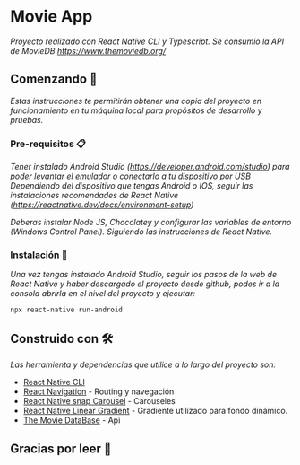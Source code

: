 # Movie App

_Proyecto realizado con React Native CLI y Typescript. Se consumio la API de MovieDB https://www.themoviedb.org/_

## Comenzando 🚀

_Estas instrucciones te permitirán obtener una copia del proyecto en funcionamiento en tu máquina local para propósitos de desarrollo y pruebas._


### Pre-requisitos 📋

_Tener instalado Android Studio (https://developer.android.com/studio) para poder levantar el emulador o conectarlo a tu dispositivo por USB_
_Dependiendo del dispositivo que tengas Android o IOS, seguir las instalaciones recomendades de React Native (https://reactnative.dev/docs/environment-setup)_

_Deberas instalar Node JS, Chocolatey y configurar las variables de entorno (Windows Control Panel). Siguiendo las instrucciones de React Native._


### Instalación 🔧

_Una vez tengas instalado Android Studio, seguir los pasos de la web de React Native y haber descargado el proyecto desde github, podes ir a la consola abrirla en el nivel del proyecto y ejecutar:_


```
npx react-native run-android
```


## Construido con 🛠️

_Las herramienta y dependencias que utilice a lo largo del proyecto son:_

* [React Native CLI](https://reactnative.dev/docs/getting-started)
* [React Navigation](https://reactnavigation.org/) - Routing y navegación
* [React Native snap Carousel](https://www.npmjs.com/package/react-native-snap-carousel) - Carouseles
* [React Native Linear Gradient](https://github.com/react-native-linear-gradient/react-native-linear-gradient) - Gradiente utilizado para fondo dinámico.
* [The Movie DataBase](https://www.themoviedb.org/) - Api

## Gracias por leer 🎁


